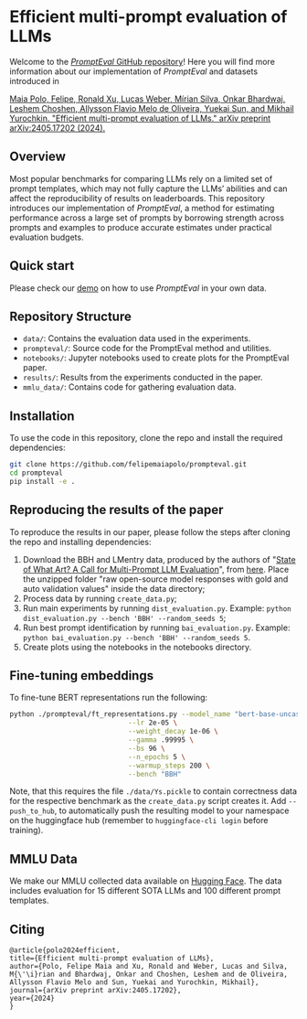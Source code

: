 # Efficient multi-prompt evaluation of LLMs

Welcome to the [*PromptEval* GitHub repository](https://github.com/felipemaiapolo/prompteval)! Here you will find more information about our implementation of *PromptEval* and datasets introduced in

[Maia Polo, Felipe, Ronald Xu, Lucas Weber, Mírian Silva, Onkar Bhardwaj, Leshem Choshen, Allysson Flavio Melo de Oliveira, Yuekai Sun, and Mikhail Yurochkin. "Efficient multi-prompt evaluation of LLMs." arXiv preprint arXiv:2405.17202 (2024).](https://arxiv.org/abs/2405.17202)

## Overview

Most popular benchmarks for comparing LLMs rely on a limited set of prompt templates, which may not fully capture the LLMs’ abilities and can affect the reproducibility of results on leaderboards. This repository introduces our implementation of *PromptEval*, a method for estimating performance across a large set of prompts by borrowing strength across prompts and examples to produce accurate estimates under practical evaluation budgets.

##  Quick start

Please check our [demo](https://github.com/felipemaiapolo/prompteval/blob/main/notebooks/PromptEval_demo.ipynb) on how to use *PromptEval* in your own data.

## Repository Structure

- `data/`: Contains the evaluation data used in the experiments.
- `prompteval/`: Source code for the PromptEval method and utilities.
- `notebooks/`: Jupyter notebooks used to create plots for the PromptEval paper.
- `results/`: Results from the experiments conducted in the paper.
- `mmlu_data/`: Contains code for gathering evaluation data.

## Installation

To use the code in this repository, clone the repo and install the required dependencies:

```bash
git clone https://github.com/felipemaiapolo/prompteval.git
cd prompteval
pip install -e .
```

## Reproducing the results of the paper

To reproduce the results in our paper, please follow the steps after cloning the repo and installing dependencies:
1. Download the BBH and LMentry data, produced by the authors of "[State of What Art? A Call for Multi-Prompt LLM Evaluation](https://arxiv.org/abs/2401.00595)", from [here](https://www.dropbox.com/scl/fo/y9dd8zbteyf0xrjxdtm3e/h/raw%20open-source%20model%20responses%20with%20gold%20and%20auto%20validation%20values.zip?rlkey=okp52gleuibw72fhe62egr6lp&e=1&dl=0). Place the unzipped folder "raw open-source model responses with gold and auto validation values" inside the data directory;
2. Process data by running ``create_data.py``;
3. Run main experiments by running ``dist_evaluation.py``. Example: ``python dist_evaluation.py --bench 'BBH' --random_seeds 5``;
4. Run best prompt identification by running ``bai_evaluation.py``. Example: ``python bai_evaluation.py --bench 'BBH' --random_seeds 5``.
5. Create plots using the notebooks in the notebooks directory.

## Fine-tuning embeddings

To fine-tune BERT representations run the following:

```bash
python ./prompteval/ft_representations.py --model_name "bert-base-uncased" \
                             --lr 2e-05 \
                             --weight_decay 1e-06 \
                             --gamma .99995 \
                             --bs 96 \
                             --n_epochs 5 \
                             --warmup_steps 200 \
                             --bench "BBH" 
```
Note, that this requires the file `./data/Ys.pickle` to contain correctness data for the respective benchmark as the `create_data.py` script creates it. Add `--push_to_hub`, to automatically push the resulting model to your namespace on the huggingface hub (remember to `huggingface-cli login` before training).

## MMLU Data

We make our MMLU collected data available on [Hugging Face](https://huggingface.co/PromptEval). The data includes evaluation for 15 different SOTA LLMs and 100 different prompt templates.

## Citing

    @article{polo2024efficient,
    title={Efficient multi-prompt evaluation of LLMs},
    author={Polo, Felipe Maia and Xu, Ronald and Weber, Lucas and Silva, M{\'\i}rian and Bhardwaj, Onkar and Choshen, Leshem and de Oliveira, Allysson Flavio Melo and Sun, Yuekai and Yurochkin, Mikhail},
    journal={arXiv preprint arXiv:2405.17202},
    year={2024}
    }
